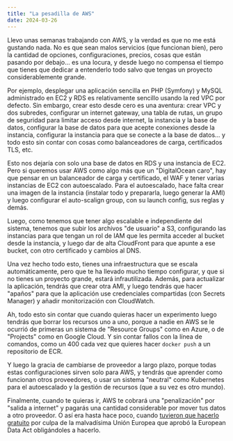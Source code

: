 ```yaml
---
title: "La pesadilla de AWS"
date: 2024-03-26
---
```


Llevo unas semanas trabajando con AWS, y la verdad es que no me está gustando nada. No es que sean malos servicios (que funcionan bien), pero la cantidad de opciones, configuraciones, precios, cosas que están pasando por debajo... es una locura, y desde luego no compensa el tiempo que tienes que dedicar a entenderlo todo salvo que tengas un proyecto considerablemente grande.

Por ejemplo, desplegar una aplicación sencilla en PHP (Symfony) y MySQL administrado en EC2 y RDS es relativamente sencillo usando la red VPC por defecto. Sin embargo, crear esto desde cero es una aventura: crear VPC y dos subredes, configurar un internet gateway, una tabla de rutas, un grupo de seguridad para limitar acceso desde internet, la instancia y la base de datos, configurar la base de datos para que acepte conexiones desde la instancia, configurar la instancia para que se conecte a la base de datos... y todo esto sin contar con cosas como balanceadores de carga, certificados TLS, etc.

Esto nos dejaría con solo una base de datos en RDS y una instancia de EC2. Pero si queremos usar AWS como algo más que un "DigitalOcean caro", hay que pensar en un balanceador de carga y certificado, el WAF y tener varias instancias de EC2 con autoescalado. Para el autoescalado, hace falta crear una imagen de la instancia (instalar todo y prepararla, luego generar la AMI) y luego configurar el auto-scalign group, con su launch config, sus reglas y demás.

Luego, como tenemos que tener algo escalable e independiente del sistema, tenemos que subir los archivos "de usuario" a S3, configurando las instancias para que tengan un rol de IAM que les permita acceder al bucket desde la instancia, y luego dar de alta CloudFront para que apunte a ese bucket, con otro certificado y cambios al DNS.

Una vez hecho todo esto, tienes una infraestructura que se escala automáticamente, pero que te ha llevado mucho tiempo configurar, y que si no tienes un proyecto grande, estará infrautilizada. Además, para actualizar la aplicación, tendrás que crear otra AMI, y luego tendrás que hacer "apaños" para que la aplicación use credenciales compartidas (con Secrets Manager) y añadir monitorización con CloudWatch.

Ah, todo esto sin contar que cuando quieras hacer un experimento luego tendrás que borrar los recursos uno a uno, porque a nadie en AWS se le ocurrió de primeras un sistema de "Resource Groups" como en Azure, o de "Projects" como en Google Cloud. Y sin contar fallos con la línea de comandos, como un 400 cada vez que quieres hacer `docker push` a un repositorio de ECR.

Y luego la gracia de cambiarse de proveedor a largo plazo, porque todas estas configuraciones sirven solo para AWS, y tendrás que aprender como funcionan otros proveedores, o usar un sistema "neutral" como Kubernetes para el autoescalado y la gestión de recursos (que a su vez es otro mundo).

Finalmente, cuando te quieras ir, AWS te cobrará una "penalización" por "salida a internet" y pagarás una cantidad considerable por mover tus datos a otro proveedor. O así era hasta hace poco, cuando [tuvieron que hacerlo gratuito](https://aws.amazon.com/es/blogs/aws/free-data-transfer-out-to-internet-when-moving-out-of-aws/) por culpa de la malvadísima Unión Europea que aprobó la European Data Act obligándoles a hacerlo.
